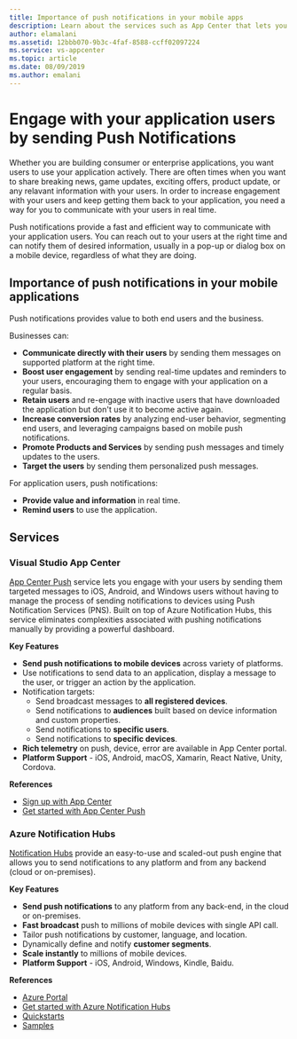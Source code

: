 ```yaml
---
title: Importance of push notifications in your mobile apps
description: Learn about the services such as App Center that lets you engage with your mobile application users.
author: elamalani
ms.assetid: 12bbb070-9b3c-4faf-8588-ccff02097224
ms.service: vs-appcenter
ms.topic: article
ms.date: 08/09/2019
ms.author: emalani
---
```


# Engage with your application users by sending Push Notifications 

Whether you are building consumer or enterprise applications, you want users to use your application actively. There are often times when you want to share breaking news, game updates, exciting offers, product update, or any relavant information with your users. In order to increase engagement with your users and keep getting them back to your application, you need a way for you to communicate with your users in real time.

Push notifications provide a fast and efficient way to communicate with your application users. You can reach out to your users at the right time and can notify them of desired information, usually in a pop-up or dialog box on a mobile device, regardless of what they are doing.

## Importance of push notifications in your mobile applications
Push notifications provides value to both end users and the business.

Businesses can:
- **Communicate directly with their users** by sending them messages on supported platform at the right time.
- **Boost user engagement** by sending real-time updates and reminders to your users, encouraging them to engage with your application on a regular basis.
- **Retain users** and re-engage with inactive users that have downloaded the application but don't use it to become active again.
- **Increase conversion rates** by analyzing end-user behavior, segmenting end users, and leveraging campaigns based on mobile push notifications.
- **Promote Products and Services** by sending push messages and timely updates to the users.
- **Target the users** by sending them personalized push messages.

For application users, push notifications:
- **Provide value and information** in real time.
- **Remind users** to use the application.

## Services

### Visual Studio App Center
[App Center Push](/appcenter/push/) service lets you engage with your users by sending them targeted messages to iOS, Android, and Windows users without having to manage the process of sending notifications to devices using Push Notification Services (PNS). Built on top of Azure Notification Hubs, this service eliminates complexities associated with pushing notifications manually by providing a powerful dashboard.

**Key Features**
- **Send push notifications to mobile devices** across variety of platforms.
- Use notifications to send data to an application, display a message to the user, or trigger an action by the application.
- Notification targets: 
    - Send broadcast messages to **all registered devices**.
    - Send notifications to **audiences** built based on device information and custom properties.
    - Send notifications to **specific users**.
    - Send notifications to **specific devices**.
- **Rich telemetry** on push, device, error are available in App Center portal.
- **Platform Support** - iOS, Android, macOS, Xamarin, React Native, Unity, Cordova.

**References**
- [Sign up with App Center](https://appcenter.ms/signup?utm_source=Mobile%20Development%20Docs&utm_medium=Azure&utm_campaign=New%20azure%20docs)
- [Get started with App Center Push](/appcenter/push/)

### Azure Notification Hubs
[Notification Hubs](/azure/notification-hubs/notification-hubs-push-notification-overview) provide an easy-to-use and scaled-out push engine that allows you to send notifications to any platform and from any backend (cloud or on-premises).

**Key Features**
- **Send push notifications** to any platform from any back-end, in the cloud or on-premises.
- **Fast broadcast** push to millions of mobile devices with single API call.
- Tailor push notifications by customer, language, and location.
- Dynamically define and notify **customer segments**.
- **Scale instantly** to millions of mobile devices.
- **Platform Support** - iOS, Android, Windows, Kindle, Baidu.
        
**References**
- [Azure Portal](https://portal.azure.com) 
- [Get started with Azure Notification Hubs](/azure/notification-hubs/)   
- [Quickstarts](/azure/notification-hubs/create-notification-hub-portal)
- [Samples](/azure/notification-hubs/samples)
